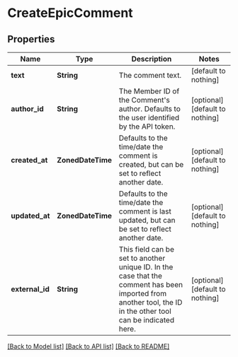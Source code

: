 # CreateEpicComment


## Properties
Name | Type | Description | Notes
------------ | ------------- | ------------- | -------------
**text** | **String** | The comment text. | [default to nothing]
**author_id** | **String** | The Member ID of the Comment&#39;s author. Defaults to the user identified by the API token. | [optional] [default to nothing]
**created_at** | **ZonedDateTime** | Defaults to the time/date the comment is created, but can be set to reflect another date. | [optional] [default to nothing]
**updated_at** | **ZonedDateTime** | Defaults to the time/date the comment is last updated, but can be set to reflect another date. | [optional] [default to nothing]
**external_id** | **String** | This field can be set to another unique ID. In the case that the comment has been imported from another tool, the ID in the other tool can be indicated here. | [optional] [default to nothing]


[[Back to Model list]](../README.md#models) [[Back to API list]](../README.md#api-endpoints) [[Back to README]](../README.md)



